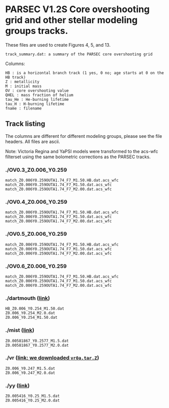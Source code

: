 # PARSEC V1.2S Core overshooting grid and other stellar modeling groups tracks.

These files are used to create Figures 4, 5, and 13.

    track_summary.dat: a summary of the PARSEC core overshooting grid
  Columns:

    HB : is a horizontal branch track (1 yes, 0 no; age starts at 0 on the HB track)
    Z : metallicity
    M : initial mass
    OV : core overshooting value
    QHEL : mass fraction of helium
    tau_He : He-burning lifetime
    tau_H : H-burning lifetime
    fname : filename

## Track listing

The columns are different for different modeling groups, please see the file headers. All files are ascii.

Note: Victoria Regina and YaPSI models were transformed to the acs-wfc filterset using the same bolometric corrections as the PARSEC tracks.

### ./OV0.3_Z0.006_Y0.259
    match_Z0.006Y0.259OUTA1.74_F7_M1.50.HB.dat.acs_wfc
    match_Z0.006Y0.259OUTA1.74_F7_M1.50.dat.acs_wfc
    match_Z0.006Y0.259OUTA1.74_F7_M2.00.dat.acs_wfc

### ./OV0.4_Z0.006_Y0.259
    match_Z0.006Y0.259OUTA1.74_F7_M1.50.HB.dat.acs_wfc
    match_Z0.006Y0.259OUTA1.74_F7_M1.50.dat.acs_wfc
    match_Z0.006Y0.259OUTA1.74_F7_M2.00.dat.acs_wfc

### ./OV0.5_Z0.006_Y0.259
    match_Z0.006Y0.259OUTA1.74_F7_M1.50.HB.dat.acs_wfc
    match_Z0.006Y0.259OUTA1.74_F7_M1.50.dat.acs_wfc
    match_Z0.006Y0.259OUTA1.74_F7_M2.00.dat.acs_wfc

### ./OV0.6_Z0.006_Y0.259
    match_Z0.006Y0.259OUTA1.74_F7_M1.50.HB.dat.acs_wfc
    match_Z0.006Y0.259OUTA1.74_F7_M1.50.dat.acs_wfc
    match_Z0.006Y0.259OUTA1.74_F7_M2.00.dat.acs_wfc

### ./dartmouth ([link](http://stellar.dartmouth.edu/%7Emodels/fehp00afep0.html))
    HB_Z0.006_Y0.254_M1.50.dat
    Z0.006_Y0.254_M2.0.dat
    Z0.006_Y0.254_M1.50.dat

### ./mist ([link](http://waps.cfa.harvard.edu/MIST/interp_tracks.html))
    Z0.00581867_Y0.2577_M1.5.dat
    Z0.00581867_Y0.2577_M2.0.dat

### ./vr ([link: we downloaded `vr0a.tar.Z`](http://www.cadc-ccda.hia-iha.nrc-cnrc.gc.ca/community/VictoriaReginaModels//VBD2005/))
    Z0.006_Y0.247_M1.5.dat
    Z0.006_Y0.247_M2.0.dat

### ./yy ([link](http://vo.aip.de/yapsi/download_grids.html#2016_release))
    Z0.005416_Y0.25_M1.5.dat
    Z0.005416_Y0.25_M2.0.dat
